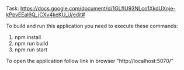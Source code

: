 Task: https://docs.google.com/document/d/1GLfIU93NLco1XkdUXnje-kPpvEEal6Q_jCXv4keKU_U/edit#

To build and run this application you need to execute these commands:
1. npm install
2. npm run build
3. npm run start

To open the application follow link in browser "http://localhost:5070/"